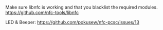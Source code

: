 Make sure libnfc is working and that you blacklist the required modules.
https://github.com/nfc-tools/libnfc

LED & Beeper:
https://github.com/pokusew/nfc-pcsc/issues/13
